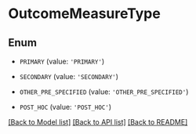 # OutcomeMeasureType


## Enum

* `PRIMARY` (value: `'PRIMARY'`)

* `SECONDARY` (value: `'SECONDARY'`)

* `OTHER_PRE_SPECIFIED` (value: `'OTHER_PRE_SPECIFIED'`)

* `POST_HOC` (value: `'POST_HOC'`)

[[Back to Model list]](../README.md#documentation-for-models) [[Back to API list]](../README.md#documentation-for-api-endpoints) [[Back to README]](../README.md)


